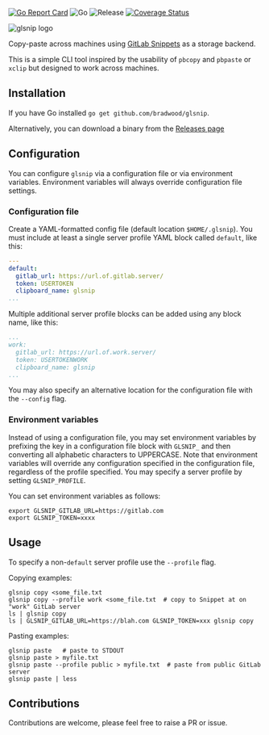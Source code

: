 [![Go Report Card](https://goreportcard.com/badge/github.com/bradwood/glsnip)](https://goreportcard.com/report/github.com/bradwood/glsnip)
![Go](https://github.com/bradwood/glsnip/workflows/Go/badge.svg)
![Release](https://github.com/bradwood/glsnip/workflows/Release/badge.svg)
[![Coverage Status](https://coveralls.io/repos/github/bradwood/glsnip/badge.svg)](https://coveralls.io/github/bradwood/glsnip)

![glsnip logo](.github/glsnip-logo.png?raw=true)

Copy-paste across machines using [GitLab
Snippets](https://docs.gitlab.com/ee/user/snippets.html) as a storage backend.

This is a simple CLI tool inspired by the usability of `pbcopy` and `pbpaste` or `xclip`
but designed to work across machines.

## Installation

If you have Go installed `go get github.com/bradwood/glsnip`.

Alternatively, you can download a binary from the [Releases
page](https://github.com/bradwood/glsnip/releases)

## Configuration

You can configure `glsnip` via a configuration file or via environment
variables. Environment variables will always override configuration file
settings.

### Configuration file

Create a YAML-formatted config file (default location `$HOME/.glsnip`). You must
include at least a single server profile YAML block called `default`, like this:

```yaml
---
default:
  gitlab_url: https://url.of.gitlab.server/
  token: USERTOKEN
  clipboard_name: glsnip
...
```

Multiple additional server profile blocks can be added using any block name,
like this:

```yaml
...
work:
  gitlab_url: https://url.of.work.server/
  token: USERTOKENWORK
  clipboard_name: glsnip
...
```

You may also specify an alternative location for the configuration file with the
`--config` flag.

### Environment variables

Instead of using a configuration file, you may set environment variables by
prefixing the key in a configuration file block with `GLSNIP_` and then converting
all alphabetic characters to UPPERCASE. Note that environment variables will
override any configuration specified in the configuration file, regardless of
the profile specified. You may specify a server profile by setting
`GLSNIP_PROFILE`.

You can set environment variables as follows:
```shell
export GLSNIP_GITLAB_URL=https://gitlab.com
export GLSNIP_TOKEN=xxxx
```

## Usage

To specify a non-`default` server profile use the `--profile` flag.

Copying examples:
```shell
glsnip copy <some_file.txt
glsnip copy --profile work <some_file.txt  # copy to Snippet at on "work" GitLab server
ls | glsnip copy
ls | GLSNIP_GITLAB_URL=https://blah.com GLSNIP_TOKEN=xxx glsnip copy
```

Pasting examples:
```shell
glsnip paste   # paste to STDOUT
glsnip paste > myfile.txt
glsnip paste --profile public > myfile.txt  # paste from public GitLab server
glsnip paste | less
```

## Contributions

Contributions are welcome, please feel free to raise a PR or issue.
